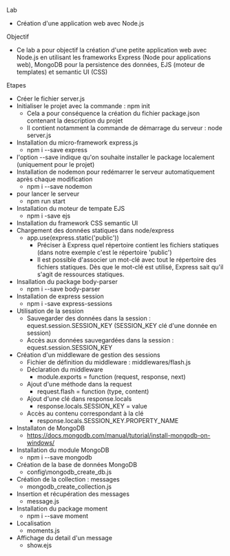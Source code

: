 Lab
- Création d'une application web avec Node.js

Objectif
- Ce lab a pour objectif la création d'une petite application web avec Node.js en utilisant les frameworks Express (Node pour applications web), MongoDB pour la persistence des données, EJS (moteur de templates) et semantic UI (CSS)

Etapes
- Créer le fichier server.js
- Initialiser le projet avec la commande : npm init
  - Cela a pour conséquence la création du fichier package.json contenant la description du projet
  - Il contient notamment la commande de démarrage du serveur : node server.js
- Installation du micro-framework express.js
  - npm i --save express
- l'option --save indique qu'on souhaite installer le package localement (uniquement pour le projet)
- Installation de nodemon pour redémarrer le serveur automatiquement après chaque modification
  - npm i --save nodemon
- pour lancer le serveur
  - npm run start
- Installation du moteur de tempate EJS
  - npm i -save ejs
- Installation du framework CSS semantic UI
- Chargement des données statiques dans node/express
  - app.use(express.static('public'))
    - Préciser à Express quel répertoire contient les fichiers statiques (dans notre exemple c'est le répertoire 'public')
    - Il est possible d'associer un mot-clé avec tout le répertoire des fichiers statiques. Dès que le mot-clé est utilisé, Express sait qu'il s'agit de ressources statiques.
- Insallation du package body-parser
  - npm i --save body-parser
- Installation de express session
  - npm i -save express-sessions
- Utilisation de la session
  - Sauvegarder des données dans la session : equest.session.SESSION_KEY (SESSION_KEY clé d'une donnée en session)
  - Accès aux données sauvegardées dans la session : equest.session.SESSION_KEY
- Création d'un middleware de gestion des sessions
  - Fichier de définition du middleware : middlewares/flash.js
  - Déclaration du middleware
    - module.exports = function (request, response, next)
  - Ajout d'une méthode dans la request
    - request.flash = function (type, content)
  - Ajout d'une clé dans response.locals
    -   response.locals.SESSION_KEY = value
  - Accès au contenu correspondant à la clé
    - response.locals.SESSION_KEY.PROPERTY_NAME
- Installaton de MongoDB
  - https://docs.mongodb.com/manual/tutorial/install-mongodb-on-windows/
- Installation du module MongoDB
  - npm i --save mongodb
- Création de la base de données MongoDB
  - config\mongodb_create_db.js
- Création de la collection : messages
  - mongodb_create_collection.js
- Insertion et récupération des messages
  - message.js
- Installation du package moment
  - npm i --save moment
- Localisation
  - moments.js
- Affichage du detail d'un message
  - show.ejs
